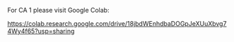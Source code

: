 For CA 1 please visit Google Colab:

https://colab.research.google.com/drive/18jbdWEnhdbaDOGpJeXUuXbvg74Wy4f65?usp=sharing
